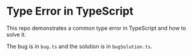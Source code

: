 # Type Error in TypeScript
This repo demonstrates a common type error in TypeScript and how to solve it.

The bug is in `bug.ts` and the solution is in `bugSolution.ts`.